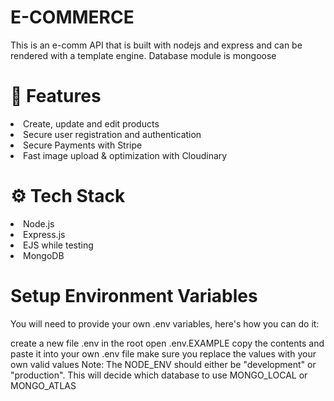 # E-COMMERCE
This is an e-comm API that is built with nodejs and express and can be  rendered with a template engine. Database module is mongoose


<h1>🌟 Features</h1>

<li>Create, update and edit products</li>
<li>Secure user registration and authentication</li>
<li>Secure Payments with Stripe</li>
<li>Fast image upload & optimization with Cloudinary</li>



<h1>⚙️ Tech Stack</h1>

<li>Node.js</li>
<li>Express.js</li>
<li>EJS while testing</li>
<li>MongoDB</li>


<h1>Setup Environment Variables</h1>
You will need to provide your own .env variables, here's how you can do it:

create a new file .env in the root
open .env.EXAMPLE
copy the contents and paste it into your own .env file
make sure you replace the values with your own valid values
Note: The NODE_ENV should either be "development" or "production". This will decide which database to use MONGO_LOCAL or MONGO_ATLAS
